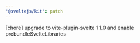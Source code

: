 ```yaml
---
'@sveltejs/kit': patch
---
```


[chore] upgrade to vite-plugin-svelte 1.1.0 and enable prebundleSvelteLibraries
